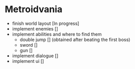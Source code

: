 # Metroidvania

- finish world layout [In progress]
- implement enemies []
- implement abilities and where to find them
  - double jump [] (obtained after beating the first boss)
  - sword []
  - gun []
- implement dialogue []
- implement ui []
